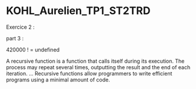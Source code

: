# KOHL_Aurelien_TP1_ST2TRD

Exercice 2 :

part 3 :
  
420000 ! = undefined

A recursive function is a function that calls itself during its execution. The process may repeat several times, outputting the result and the end of each iteration. ...     Recursive functions allow programmers to write efficient programs using a minimal amount of code.
     
